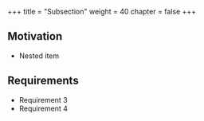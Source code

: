 +++
title = "Subsection"
weight = 40
chapter = false
+++

## Motivation

* Nested item

## Requirements
* Requirement 3
* Requirement 4